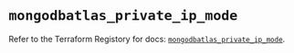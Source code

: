 # `mongodbatlas_private_ip_mode`

Refer to the Terraform Registory for docs: [`mongodbatlas_private_ip_mode`](https://www.terraform.io/docs/providers/mongodbatlas/r/private_ip_mode).
